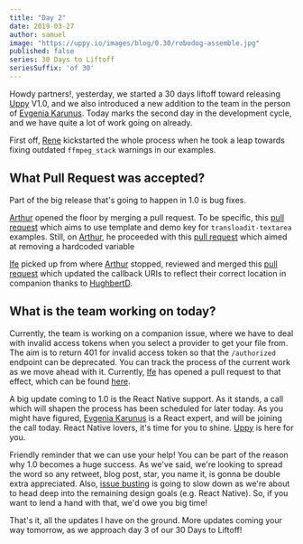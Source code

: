 ```yaml
---
title: "Day 2"
date: 2019-03-27
author: samuel
image: "https://uppy.io/images/blog/0.30/robodog-assemble.jpg"
published: false
series: 30 Days to Liftoff
seriesSuffix: 'of 30'
---
```


Howdy partners!, yesterday, we started a 30 days liftoff toward releasing [Uppy](https://uppy.io) V1.0, and we also introduced a new addition to the team in the person of [Evgenia Karunus](https://github.com/lakesare). Today marks the second day in the development cycle, and we have quite a lot of work going on already. 

<!--more-->

First off, [Rene](https://github.com/goto-bus-stop) kickstarted the whole process when he took a leap towards fixing outdated `ffmpeg_stack` warnings in our examples. 

## What Pull Request was accepted?

Part of the big release that's going to happen in 1.0 is bug fixes. 

[Arthur](https://github.com/arturi) opened the floor by merging a pull request. To be specific, this [pull request](https://github.com/transloadit/uppy/pull/1375) which aims to use template and demo key for `transloadit-textarea` examples. Still, on [Arthur](https://github.com/arturi), he proceeded with this [pull request](https://github.com/transloadit/uppy/pull/1374) which aimed at removing a hardcoded variable 

[Ife](https://github.com/ifedapoolarewaju) picked up from where [Arthur](https://github.com/arturi) stopped, reviewed and merged this [pull request](https://github.com/transloadit/uppy/pull/1366) which updated the callback URIs to reflect their correct location in companion thanks to [HughbertD](https://github.com/HughbertD).

## What is the team working on today?

Currently, the team is working on a companion issue, where we have to deal with invalid access tokens when you select a provider to get your file from. The aim is to return 401 for invalid access token so that the `/authorized` endpoint can be deprecated. You can track the process of the current work as we move ahead with it. Currently, [Ife](https://github.com/ifedapoolarewaju) has opened a pull request to that effect, which can be found [here](https://github.com/transloadit/uppy/pull/1298).

A big update coming to 1.0 is the React Native support. As it stands, a call which will shapen the process has been scheduled for later today. As you might have figured, [Evgenia Karunus](https://github.com/lakesare) is a React expert, and will be joining the call today. React Native lovers, it's time for you to shine. [Uppy](https://uppy.io) is here for you.


Friendly reminder that we can use your help! You can be part of the reason why 1.0 becomes a huge success. As we've said, we're looking to spread the word so any retweet, blog post, star, you name it, is gonna be double extra appreciated. Also, [issue busting](https://github.com/transloadit/uppy/issues) is going to slow down as we're about to head deep into the remaining design goals (e.g. React Native). So, if you want to lend a hand with that, we'd owe you big time!

That's it, all the updates I have on the ground. More updates coming your way tomorrow, as we approach day 3 of our 30 Days to Liftoff!

